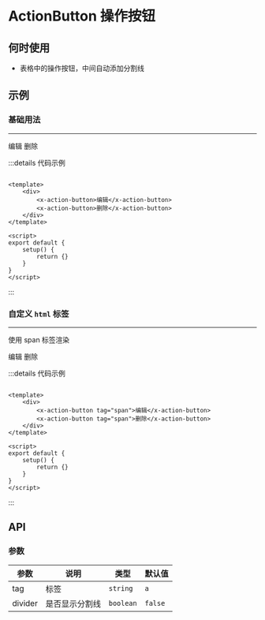 # ActionButton 操作按钮

## 何时使用

- 表格中的操作按钮，中间自动添加分割线

## 示例

### 基础用法
---
<div>
    <x-action-button>编辑</x-action-button>
    <x-action-button>删除</x-action-button>
</div>

:::details 代码示例

```vue

<template>
    <div>
        <x-action-button>编辑</x-action-button>
        <x-action-button>删除</x-action-button>
    </div>
</template>

<script>
export default {
    setup() {
        return {}
    }
}
</script>
```

:::

### 自定义 `html` 标签
---
使用 span 标签渲染

<div>
    <x-action-button tag="span">编辑</x-action-button>
    <x-action-button tag="span">删除</x-action-button>
</div>

:::details 代码示例

```vue

<template>
    <div>
        <x-action-button tag="span">编辑</x-action-button>
        <x-action-button tag="span">删除</x-action-button>
    </div>
</template>

<script>
export default {
    setup() {
        return {}
    }
}
</script>
```

:::

## API

### 参数

| 参数      | 说明      | 类型        | 默认值     |
|---------|---------|-----------|---------|
| tag     | 标签      | `string`  | `a`     |
| divider | 是否显示分割线 | `boolean` | `false` |

<script setup>
</script>